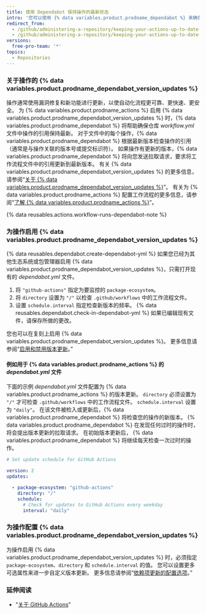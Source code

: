 ```yaml
---
title: 使用 Dependabot 保持操作的最新状态
intro: '您可以使用 {% data variables.product.prodname_dependabot %} 来确保您使用的操作更新到最新版本。'
redirect_from:
  - /github/administering-a-repository/keeping-your-actions-up-to-date-with-github-dependabot
  - /github/administering-a-repository/keeping-your-actions-up-to-date-with-dependabot
versions:
  free-pro-team: '*'
topics:
  - Repositories
---
```


### 关于操作的 {% data variables.product.prodname_dependabot_version_updates %}

操作通常使用漏洞修复和新功能进行更新，以使自动化流程更可靠、更快速、更安全。 为 {% data variables.product.prodname_actions %} 启用 {% data variables.product.prodname_dependabot_version_updates %} 时，{% data variables.product.prodname_dependabot %} 将帮助确保仓库 *workflow.yml* 文件中操作的引用保持最新。 对于文件中的每个操作，{% data variables.product.prodname_dependabot %} 根据最新版本检查操作的引用（通常是与操作关联的版本号或提交标识符）。 如果操作有更新的版本，{% data variables.product.prodname_dependabot %} 将向您发送拉取请求，要求将工作流程文件中的引用更新到最新版本。 有关 {% data variables.product.prodname_dependabot_version_updates %} 的更多信息，请参阅“[关于 {% data variables.product.prodname_dependabot_version_updates %}](/github/administering-a-repository/about-dependabot-version-updates)”。 有关为 {% data variables.product.prodname_actions %} 配置工作流程的更多信息，请参阅“[了解 {% data variables.product.prodname_actions %}](/actions/learn-github-actions)”。

{% data reusables.actions.workflow-runs-dependabot-note %}

### 为操作启用 {% data variables.product.prodname_dependabot_version_updates %}

{% data reusables.dependabot.create-dependabot-yml %} 如果您已经为其他生态系统或包管理器启用 {% data variables.product.prodname_dependabot_version_updates %}，只需打开现有的 *dependabot.yml* 文件。
1. 将 `"github-actions"` 指定为要监控的 `package-ecosystem`。
1. 将 `directory` 设置为 `"/"` 以检查 `.github/workflows` 中的工作流程文件。
1. 设置 `schedule.interval` 指定检查新版本的频率。
{% data reusables.dependabot.check-in-dependabot-yml %} 如果已编辑现有文件，请保存所做的更改。

您也可以在复刻上启用 {% data variables.product.prodname_dependabot_version_updates %}。 更多信息请参阅“[启用和禁用版本更新](/github/administering-a-repository/enabling-and-disabling-version-updates#enabling-version-updates-on-forks)。”

#### 例如用于 {% data variables.product.prodname_actions %} 的 *dependabot.yml* 文件

下面的示例 *dependabot.yml* 文件配置为 {% data variables.product.prodname_actions %} 的版本更新。 `directory` 必须设置为 `"/"` 才可检查 `.github/workflows` 中的工作流程文件。 `schedule.interval` 设置为 `"daily"`。 在该文件被检入或更新后，{% data variables.product.prodname_dependabot %} 将检查您的操作的新版本。 {% data variables.product.prodname_dependabot %} 在发现任何过时的操作时，将会提出版本更新的拉取请求。 在初始版本更新后， {% data variables.product.prodname_dependabot %} 将继续每天检查一次过时的操作。

```yaml
# Set update schedule for GitHub Actions

version: 2
updates:

  - package-ecosystem: "github-actions"
    directory: "/"
    schedule:
      # Check for updates to GitHub Actions every weekday
      interval: "daily"
```

### 为操作配置 {% data variables.product.prodname_dependabot_version_updates %}

为操作启用 {% data variables.product.prodname_dependabot_version_updates %} 时，必须指定 `package-ecosystem`、`directory` 和 `schedule.interval` 的值。 您可以设置更多可选属性来进一步自定义版本更新。 更多信息请参阅“[依赖项更新的配置选项](/github/administering-a-repository/configuration-options-for-dependency-updates)。”

### 延伸阅读

- "[关于 GitHub Actions](/actions/getting-started-with-github-actions/about-github-actions)"
